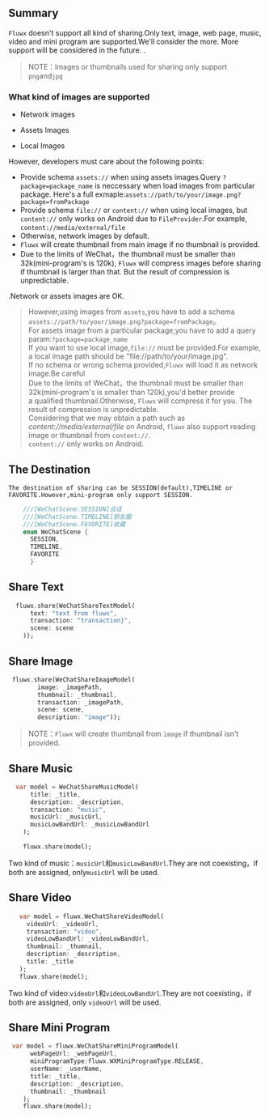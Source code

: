 ## Summary

`Fluwx` doesn't support all kind of sharing.Only text, image, web page,
music, video and mini program are supported.We'll consider the more.
More support will be considered in the future.
.

> NOTE：Images or thumbnails used for sharing only support `png`and`jpg`

### What kind of images are supported

- Network images
  
- Assets Images

- Local Images
  
However, developers must care about the following points:

- Provide  schema `assets://` when using assets images.Query `?package=package_name` is neccessary when load images from particular package. Here's a full exmaple:`assets://path/to/your/image.png?package=fromPackage`
- Provide  schema `file://` or `content://` when using local images, but `content://` only works on Android due to `FileProvider`.For example, `content://media/external/file`
- Otherwise, network images by default.
- `Fluwx` will create thumbnail from main image if no thumbnail is provided. 
- Due to the limits of WeChat，the thumbnail must be smaller than 32k(mini-program's is 120k),  `Fluwx` will compress images before sharing if thumbnail is larger than that. But the result of compression is unpredictable.
    
 .Network or assets images are OK.<br>
 >  However,using images from `assets`,you have to add a schema `assets://path/to/your/image.png?package=fromPackage`。<br>
 >  For assets image from  a particular package,you have to add a query param:`?package=package_name`<br>
 >  If you want to use local image,`file://` must be provided.For example, a local image path should be "file://path/to/your/image.jpg". <br>
 >  If no schema or wrong schema provided,`Fluwx` will load it as network image.Be careful<br>
 >  Due to the limits of WeChat，the thumbnail must be smaller than 32k(mini-program's is smaller than 120k),you'd better provide <br>
 >  a qualified thumbnail.Otherwise, `Fluwx` will compress it for you. The result of compression is unpredictable.<br>
 >  Considering that we may obtain a path such as *content://media/external/file* on Android, `fluwx` also support reading image or thumbnail from `content://`.<br>
 >  `content://` only works on Android.

## The Destination
    The destination of sharing can be SESSION(default),TIMELINE or FAVORITE.However,mini-program only support SESSION.
```dart
    ///[WeChatScene.SESSION]会话
    ///[WeChatScene.TIMELINE]朋友圈
    ///[WeChatScene.FAVORITE]收藏
    enum WeChatScene {
      SESSION,
      TIMELINE,
      FAVORITE
      }
```



## Share Text
```dart
  fluwx.share(WeChatShareTextModel(
      text: "text from fluwx",
      transaction: "transaction}",
      scene: scene
    ));
```
## Share Image
```dart
 fluwx.share(WeChatShareImageModel(
        image: _imagePath,
        thumbnail: _thumbnail,
        transaction: _imagePath,
        scene: scene,
        description: "image"));
```
>  NOTE：`Fluwx` will create thumbnail from `image` if thumbnail isn't provided.

## Share Music
```dart
  var model = WeChatShareMusicModel(
      title: _title,
      description: _description,
      transaction: "music",
      musicUrl: _musicUrl,
      musicLowBandUrl: _musicLowBandUrl
    );

    fluwx.share(model);
```
Two kind of music：`musicUrl`和`musicLowBandUrl`.They are not coexisting，if both are assigned, only`musicUrl` will be used.

## Share Video
```dart
   var model = fluwx.WeChatShareVideoModel(
     videoUrl: _videoUrl,
     transaction: "video",
     videoLowBandUrl: _videoLowBandUrl,
     thumbnail: _thumnail,
     description: _description,
     title: _title
   );
   fluwx.share(model);
```
Two kind of video:`videoUrl`和`videoLowBandUrl`.They are not coexisting，if both are assigned, only `videoUrl` will be used.

## Share Mini Program
```dart
 var model = fluwx.WeChatShareMiniProgramModel(
      webPageUrl: _webPageUrl,
      miniProgramType:fluwx.WXMiniProgramType.RELEASE,
      userName: _userName,
      title: _title,
      description: _description,
      thumbnail: _thumbnail
    );
    fluwx.share(model);
```

